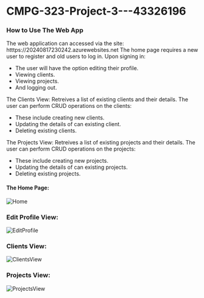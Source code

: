 # CMPG-323-Project-3---43326196

### How to Use The Web App
The web application can accessed via the site: htttps://20240817230242.azurewebsites.net
The home page requires a new user to register and old users to log in.
Upon signing in:
- The user will have the option editing their profile.
- Viewing clients.
- Viewing projects.
- And logging out.

The Clients View:
Retreives a list of existing clients and their details.
The user can perform CRUD operations on the clients:
- These include creating new clients.
- Updating the details of can existing client.
- Deleting existing clients.

The Projects View:
Retreives a list of existing projects and their details.
The user can perform CRUD operations on the projects:
- These include creating new projects.
- Updating the details of can existing projects.
- Deleting existing projects.

#### The Home Page:
![Home](https://github.com/user-attachments/assets/50b4d948-18c2-4d8c-95ea-94208e207e3b)

### Edit Profile View:
![EditProfile](https://github.com/user-attachments/assets/c80cc487-bfe6-44b9-9c71-14fb41c2e1fe)

### Clients View:
![ClientsView](https://github.com/user-attachments/assets/08090efd-b821-4426-9726-744eb6dc5463)

### Projects View:
![ProjectsView](https://github.com/user-attachments/assets/0ab5a904-0508-4ced-9672-96396ae019ec)



